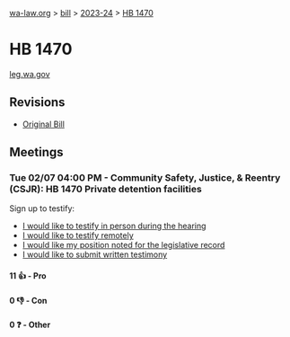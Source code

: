 [wa-law.org](/) > [bill](/bill/) > [2023-24](/bill/2023-24/) > [HB 1470](/bill/2023-24/hb/1470/)

# HB 1470
[leg.wa.gov](https://app.leg.wa.gov/billsummary?BillNumber=1470&Year=2023&Initiative=false)

## Revisions
* [Original Bill](1/)

## Meetings
### Tue 02/07 04:00 PM - Community Safety, Justice, & Reentry (CSJR): HB 1470 Private detention facilities
Sign up to testify:
* [I would like to testify in person during the hearing](https://app.leg.wa.gov/csi/Testifier/Add?chamber=House&mId=30661&aId=150707&caId=21208&tId=1)
* [I would like to testify remotely](https://app.leg.wa.gov/csi/Testifier/Add?chamber=House&mId=30661&aId=150707&caId=21208&tId=2)
* [I would like my position noted for the legislative record](https://app.leg.wa.gov/csi/Testifier/Add?chamber=House&mId=30661&aId=150707&caId=21208&tId=3)
* [I would like to submit written testimony](https://app.leg.wa.gov/csi/Testifier/Add?chamber=House&mId=30661&aId=150707&caId=21208&tId=4)

#### 11 👍 - Pro

#### 0 👎 - Con

#### 0 ❓ - Other
